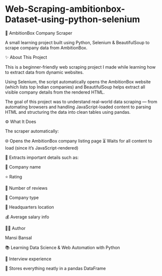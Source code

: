# Web-Scraping-ambitionbox-Dataset-using-python-selenium

🏢 AmbitionBox Company Scraper

A small learning project built using Python, Selenium & BeautifulSoup to scrape company data from AmbitionBox.

✨ About This Project

This is a beginner-friendly web scraping project I made while learning how to extract data from dynamic websites.

Using Selenium, the script automatically opens the AmbitionBox website (which lists top Indian companies) and BeautifulSoup helps extract all visible company details from the rendered HTML.

The goal of this project was to understand real-world data scraping — from automating browsers and handling JavaScript-loaded content to parsing HTML and structuring the data into clean tables using pandas.

⚙️ What It Does

The scraper automatically:

🌐 Opens the AmbitionBox company listing page
⏳ Waits for all content to load (since it’s JavaScript-rendered)

🧭 Extracts important details such as:

🏢 Company name

⭐ Rating

💬 Number of reviews

🧩 Company type

📍 Headquarters location

💰 Average salary info


🧑‍💻 Author

Mansi Bansal

📚 Learning Data Science & Web Automation with Python

🎯 Interview experience

🧾 Stores everything neatly in a pandas DataFrame
